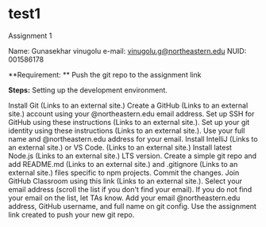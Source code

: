 # test1

Assignment 1

Name: Gunasekhar vinugolu
e-mail: vinugolu.g@northeastern.edu
NUID: 001586178

**Requirement: **
Push the git repo to the assignment link

**Steps:**
Setting up the development environment.

Install Git   (Links to an external site.)
Create a GitHub (Links to an external site.) account using your @northeastern.edu email address.
Set up SSH for GitHub using these instructions (Links to an external site.).
Set up your git identity using these instructions (Links to an external site.). Use your full name and @northeastern.edu address for your email. 
Install IntelliJ (Links to an external site.) or VS Code. (Links to an external site.)
Install latest Node.js (Links to an external site.) LTS version.
Create a simple git repo and add README.md (Links to an external site.) and .gitignore (Links to an external site.) files specific to npm projects.
Commit the changes.
Join GitHub Classroom using this link (Links to an external site.). Select your email address (scroll the list if you don't find your email). If you do not find your email on the list, let TAs know.
Add your email @northeastern.edu address, GitHub username, and full name on git config.
Use the assignment link created to push your new git repo.

